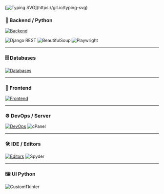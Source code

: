  [![Typing SVG](https://readme-typing-svg.herokuapp.com?lines=Hello+World!;I+am+a+Backend+Developer;Welcome+to+my+profile!)](https://git.io/typing-svg)

###
### 🚀 Backend / Python
[![Backend](https://skillicons.dev/icons?i=python,django,redis,celery,numpy&perline=6)](https://skillicons.dev)

![Django REST](https://img.shields.io/badge/Django%20REST-092E20?style=for-the-badge&logo=django&logoColor=white)
![BeautifulSoup](https://img.shields.io/badge/BeautifulSoup-4B8BBE?style=for-the-badge&logo=python&logoColor=white)
![Playwright](https://img.shields.io/badge/Playwright-2EAD33?style=for-the-badge&logo=playwright&logoColor=white)

---

### 🗄️ Databases
[![Databases](https://skillicons.dev/icons?i=mysql,sqlite,postgres&perline=6)](https://skillicons.dev)

---

### 🎨 Frontend
[![Frontend](https://skillicons.dev/icons?i=html,css,bootstrap,js&perline=6)](https://skillicons.dev)

---

### ⚙️ DevOps / Server
[![DevOps](https://skillicons.dev/icons?i=docker,linux,git&perline=6)](https://skillicons.dev)
![cPanel](https://img.shields.io/badge/cPanel-FF6C2C?style=for-the-badge&logo=cpanel&logoColor=white)

---

### 🛠️ IDE / Editors
[![Editors](https://skillicons.dev/icons?i=vscode,pycharm&perline=6)](https://skillicons.dev)
![Spyder](https://img.shields.io/badge/Spyder-FF0000?style=for-the-badge&logo=spyder%20ide&logoColor=white)

---

### 🖼️ UI Python
![CustomTkinter](https://img.shields.io/badge/CustomTkinter-2E2E2E?style=for-the-badge&logo=python&logoColor=white)
